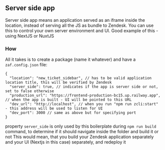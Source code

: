 
## Server side app

Server side app means an application served as an iframe inside the location, instead of serving all the JS as bundle to Zendesk.
You can use this to control your own server environment and UI. Good example of this - using NextJS or NuxtJS

### How

All it takes is to create a package (name it whatever) and have a `zaf.config.json` file:

```
{
  "location": "new_ticket_sidebar", // has to be valid application location title, this will be verified by Zendesk
  "server_side": true, // indicates if the app is server side or not, set to false otherwise
  "production_url": "https://frontend-production-bc15.up.railway.app", // when the app is built - UI will be pointed to this URL
  "dev_url": "http://localhost", // when you run "npm run zcli:start" - this address will be used to listen for UI
  "dev_port": 3000 // same as above but for specifying port
}
```

property `server_side` is only used by this boilerplate during `npm run build` command, to determine if it should navigate inside the folder and build it or not
This would mean, that you build your Zendesk application separately and your UI (Nextjs in this case) separately, and redeploy it

